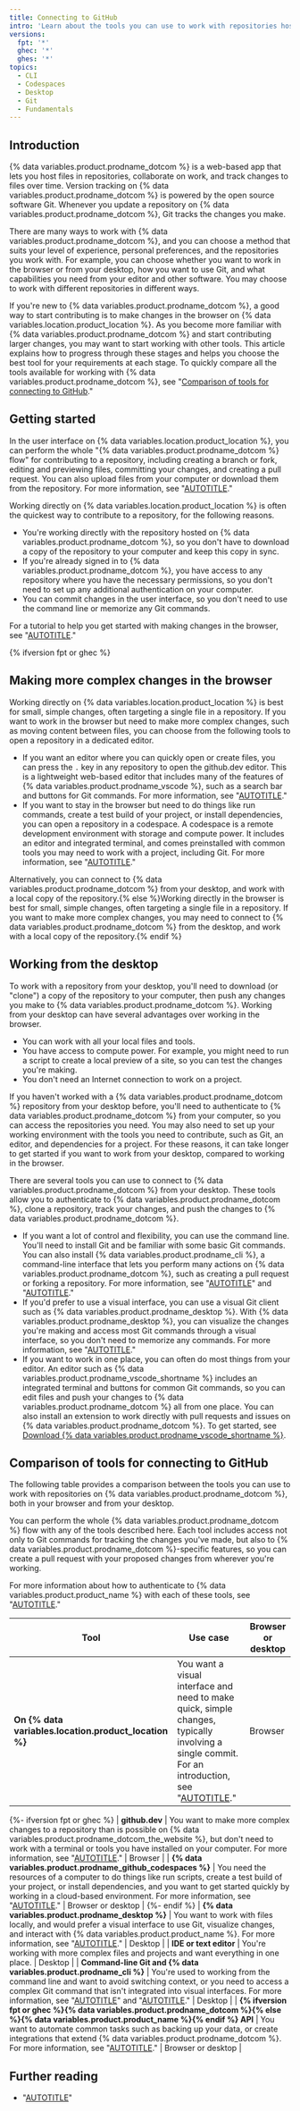```yaml
---
title: Connecting to GitHub
intro: 'Learn about the tools you can use to work with repositories hosted on {% data variables.product.prodname_dotcom %}.'
versions:
  fpt: '*'
  ghec: '*'
  ghes: '*'
topics:
  - CLI
  - Codespaces
  - Desktop
  - Git
  - Fundamentals
---
```


## Introduction

{% data variables.product.prodname_dotcom %} is a web-based app that lets you host files in repositories, collaborate on work, and track changes to files over time. Version tracking on {% data variables.product.prodname_dotcom %} is powered by the open source software Git. Whenever you update a repository on {% data variables.product.prodname_dotcom %}, Git tracks the changes you make.

There are many ways to work with {% data variables.product.prodname_dotcom %}, and you can choose a method that suits your level of experience, personal preferences, and the repositories you work with. For example, you can choose whether you want to work in the browser or from your desktop, how you want to use Git, and what capabilities you need from your editor and other software. You may choose to work with different repositories in different ways.

If you're new to {% data variables.product.prodname_dotcom %}, a good way to start contributing is to make changes in the browser on {% data variables.location.product_location %}. As you become more familiar with {% data variables.product.prodname_dotcom %} and start contributing larger changes, you may want to start working with other tools. This article explains how to progress through these stages and helps you choose the best tool for your requirements at each stage. To quickly compare all the tools available for working with {% data variables.product.prodname_dotcom %}, see "[Comparison of tools for connecting to GitHub](#comparison-of-tools-for-connecting-to-github)."

## Getting started

In the user interface on {% data variables.location.product_location %}, you can perform the whole "{% data variables.product.prodname_dotcom %} flow" for contributing to a repository, including creating a branch or fork, editing and previewing files, committing your changes, and creating a pull request. You can also upload files from your computer or download them from the repository. For more information, see "[AUTOTITLE](/get-started/using-github/github-flow)."

Working directly on {% data variables.location.product_location %} is often the quickest way to contribute to a repository, for the following reasons.

* You're working directly with the repository hosted on {% data variables.product.prodname_dotcom %}, so you don't have to download a copy of the repository to your computer and keep this copy in sync.
* If you're already signed in to {% data variables.product.prodname_dotcom %}, you have access to any repository where you have the necessary permissions, so you don't need to set up any additional authentication on your computer.
* You can commit changes in the user interface, so you don't need to use the command line or memorize any Git commands.

For a tutorial to help you get started with making changes in the browser, see "[AUTOTITLE](/get-started/start-your-journey/hello-world)."

{% ifversion fpt or ghec %}

## Making more complex changes in the browser

Working directly on {% data variables.location.product_location %} is best for small, simple changes, often targeting a single file in a repository. If you want to work in the browser but need to make more complex changes, such as moving content between files, you can choose from the following tools to open a repository in a dedicated editor.

* If you want an editor where you can quickly open or create files, you can press the `.` key in any repository to open the github.dev editor. This is a lightweight web-based editor that includes many of the features of {% data variables.product.prodname_vscode %}, such as a search bar and buttons for Git commands. For more information, see "[AUTOTITLE](/codespaces/the-githubdev-web-based-editor)."
* If you want to stay in the browser but need to do things like run commands, create a test build of your project, or install dependencies, you can open a repository in a codespace. A codespace is a remote development environment with storage and compute power. It includes an editor and integrated terminal, and comes preinstalled with common tools you may need to work with a project, including Git. For more information, see "[AUTOTITLE](/codespaces/overview)."

Alternatively, you can connect to {% data variables.product.prodname_dotcom %} from your desktop, and work with a local copy of the repository.{% else %}Working directly in the browser is best for small, simple changes, often targeting a single file in a repository. If you want to make more complex changes, you may need to connect to {% data variables.product.prodname_dotcom %} from the desktop, and work with a local copy of the repository.{% endif %}

## Working from the desktop

To work with a repository from your desktop, you'll need to download (or "clone") a copy of the repository to your computer, then push any changes you make to {% data variables.product.prodname_dotcom %}. Working from your desktop can have several advantages over working in the browser.

* You can work with all your local files and tools.
* You have access to compute power. For example, you might need to run a script to create a local preview of a site, so you can test the changes you're making.
* You don't need an Internet connection to work on a project.

If you haven't worked with a {% data variables.product.prodname_dotcom %} repository from your desktop before, you'll need to authenticate to {% data variables.product.prodname_dotcom %} from your computer, so you can access the repositories you need. You may also need to set up your working environment with the tools you need to contribute, such as Git, an editor, and dependencies for a project. For these reasons, it can take longer to get started if you want to work from your desktop, compared to working in the browser.

There are several tools you can use to connect to {% data variables.product.prodname_dotcom %} from your desktop. These tools allow you to authenticate to {% data variables.product.prodname_dotcom %}, clone a repository, track your changes, and push the changes to {% data variables.product.prodname_dotcom %}.

* If you want a lot of control and flexibility, you can use the command line. You'll need to install Git and be familiar with some basic Git commands. You can also install {% data variables.product.prodname_cli %}, a command-line interface that lets you perform many actions on {% data variables.product.prodname_dotcom %}, such as creating a pull request or forking a repository. For more information, see "[AUTOTITLE](/get-started/getting-started-with-git/set-up-git)" and "[AUTOTITLE](/github-cli/github-cli/about-github-cli)."
* If you'd prefer to use a visual interface, you can use a visual Git client such as {% data variables.product.prodname_desktop %}. With {% data variables.product.prodname_desktop %}, you can visualize the changes you're making and access most Git commands through a visual interface, so you don't need to memorize any commands. For more information, see "[AUTOTITLE](/desktop/overview/about-github-desktop)."
* If you want to work in one place, you can often do most things from your editor. An editor such as {% data variables.product.prodname_vscode_shortname %} includes an integrated terminal and buttons for common Git commands, so you can edit files and push your changes to {% data variables.product.prodname_dotcom %} all from one place. You can also install an extension to work directly with pull requests and issues on {% data variables.product.prodname_dotcom %}. To get started, see [Download {% data variables.product.prodname_vscode_shortname %}](https://code.visualstudio.com/download).

## Comparison of tools for connecting to GitHub

The following table provides a comparison between the tools you can use to work with repositories on {% data variables.product.prodname_dotcom %}, both in your browser and from your desktop.

You can perform the whole {% data variables.product.prodname_dotcom %} flow with any of the tools described here. Each tool includes access not only to Git commands for tracking the changes you've made, but also to {% data variables.product.prodname_dotcom %}-specific features, so you can create a pull request with your proposed changes from wherever you're working.

For more information about how to authenticate to {% data variables.product.product_name %} with each of these tools, see "[AUTOTITLE](/authentication/keeping-your-account-and-data-secure/about-authentication-to-github)."

| Tool | Use case | Browser or desktop |
| ---- | -------- | ------------------ |
| **On {% data variables.location.product_location %}** | You want a visual interface and need to make quick, simple changes, typically involving a single commit. For an introduction, see "[AUTOTITLE](/get-started/start-your-journey/hello-world)." | Browser |
{%- ifversion fpt or ghec %}
| **github.dev** | You want to make more complex changes to a repository than is possible on {% data variables.product.prodname_dotcom_the_website %}, but don't need to work with a terminal or tools you have installed on your computer. For more information, see "[AUTOTITLE](/codespaces/the-githubdev-web-based-editor#opening-the-githubdev-editor)." | Browser |
| **{% data variables.product.prodname_github_codespaces %}** | You need the resources of a computer to do things like run scripts, create a test build of your project, or install dependencies, and you want to get started quickly by working in a cloud-based environment. For more information, see "[AUTOTITLE](/codespaces/overview)." | Browser or desktop |
{%- endif %}
| **{% data variables.product.prodname_desktop %}** | You want to work with files locally, and would prefer a visual interface to use Git, visualize changes, and interact with {% data variables.product.product_name %}. For more information, see "[AUTOTITLE](/desktop/overview/about-github-desktop)." | Desktop |
| **IDE or text editor**  | You're working with more complex files and projects and want everything in one place. | Desktop |
| **Command-line Git and {% data variables.product.prodname_cli %}** | You're used to working from the command line and want to avoid switching context, or you need to access a complex Git command that isn't integrated into visual interfaces. For more information, see "[AUTOTITLE](/get-started/getting-started-with-git/set-up-git)" and "[AUTOTITLE](/github-cli/github-cli/about-github-cli)." | Desktop |
| **{% ifversion fpt or ghec %}{% data variables.product.prodname_dotcom %}{% else %}{% data variables.product.product_name %}{% endif %} API** | You want to automate common tasks such as backing up your data, or create integrations that extend {% data variables.product.prodname_dotcom %}. For more information, see "[AUTOTITLE](/rest/about-the-rest-api/comparing-githubs-rest-api-and-graphql-api)." | Browser or desktop |

## Further reading

* "[AUTOTITLE](/get-started/using-git/about-git)"

